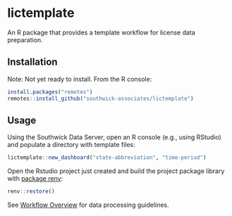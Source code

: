 # lictemplate

An R package that provides a template workflow for license data preparation.

## Installation

Note: Not yet ready to install. From the R console:

```r
install.packages("remotes")
remotes::install_github("southwick-associates/lictemplate")
```
    
## Usage

Using the Southwick Data Server, open an R console (e.g., using RStudio) and populate a directory with template files:

```r
lictemplate::new_dashboard("state-abbreviation", "time-period")
```

Open the Rstudio project just created and build the project package library with [package renv](https://rstudio.github.io/renv/index.html):

```r
renv::restore()
```

See [Workflow Overview](github_vignettes/workflow-overview.md) for data processing guidelines.
